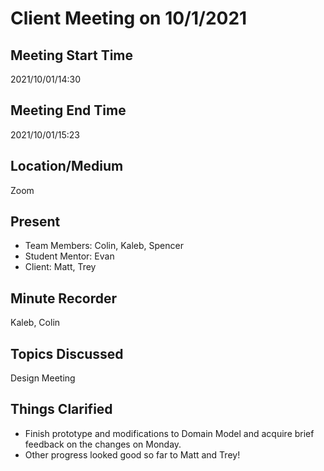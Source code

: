 # Client Meeting on 10/1/2021

## Meeting Start Time

2021/10/01/14:30

## Meeting End Time

2021/10/01/15:23

## Location/Medium

Zoom

## Present

- Team Members: Colin, Kaleb, Spencer
- Student Mentor: Evan
- Client: Matt, Trey

## Minute Recorder

Kaleb, Colin

## Topics Discussed

Design Meeting

## Things Clarified

- Finish prototype and modifications to Domain Model and acquire brief feedback on the changes on Monday.
- Other progress looked good so far to Matt and Trey!
